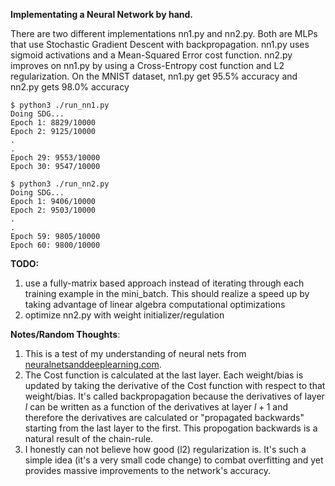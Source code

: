 <strong>Implementating a Neural Network by hand.</strong>

There are two different implementations nn1.py and nn2.py. Both are MLPs that use Stochastic Gradient Descent with backpropagation. nn1.py uses sigmoid activations and a Mean-Squared Error cost function. nn2.py improves on nn1.py by using a Cross-Entropy cost function and L2 regularization. On the MNIST dataset, nn1.py get 95.5% accuracy and nn2.py gets 98.0% accuracy

```shell-session
$ python3 ./run_nn1.py
Doing SDG...
Epoch 1: 8829/10000
Epoch 2: 9125/10000
.
.
Epoch 29: 9553/10000 
Epoch 30: 9547/10000
```

```shell-session
$ python3 ./run_nn2.py
Doing SDG...
Epoch 1: 9406/10000
Epoch 2: 9503/10000
.
.
Epoch 59: 9805/10000
Epoch 60: 9800/10000
```

<strong>TODO:</strong>
1. use a fully-matrix based approach instead of iterating through each training example in the mini_batch. This should realize a speed up by taking advantage of linear algebra computational optimizations<br />
2. optimize nn2.py with weight initializer/regulation

<strong>Notes/Random Thoughts</strong>:
1. This is a test of my understanding of neural nets from [neuralnetsanddeeplearning.com](http://neuralnetworksanddeeplearning.com/index.html).
2. The Cost function is calculated at the last layer. Each weight/bias is updated by taking the derivative of the Cost function with respect to that weight/bias. It's called backpropagation because the derivatives of layer $l$ can be written as a function of the derivatives at layer $l+1$ and therefore the derivatives are calculated or "propagated backwards" starting from the last layer to the first. This propogation backwards is a natural result of the chain-rule.
3. I honestly can not believe how good (l2) regularization is. It's such a simple idea (it's a very small code change) to combat overfitting and yet provides massive improvements to the network's accuracy.
